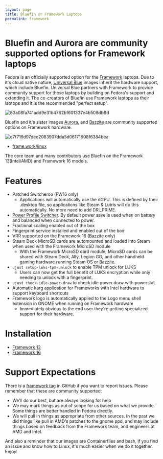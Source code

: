 ```yaml
---
layout: page
title: Bluefin on Framework Laptops
permalink: framework
---
```


# Bluefin and Aurora are community supported options for Framework laptops

Fedora is an officially supported option for the [Framework](https://frame.work) laptops. Due to it's cloud native nature, [Universal Blue](https://universal-blue.org/) images inherit the hardware support, which include Bluefin. Universal Blue partners with Framework to provide community support for these laptops by building on Fedora's support and extending it. The co-creators of Bluefin use Framework laptops as their laptops and it is the recommended "perfect setup". 

![83a08fa741add9e31b4762bf601337e4b506db8d](https://github.com/user-attachments/assets/3dd48f0f-f839-47ca-96f3-8e230e11e47e)

Bluefin and it's sister images [Aurora](https://getaurora.dev), and [Bazzite](https://bazzite.gg) are community supported options on Framework hardware.

![e7f719d97dee2083907dda5d06171608f6384bea](https://github.com/user-attachments/assets/3091108c-3228-400c-883d-16d6b734b47d)


- [frame.work/linux](https://frame.work/linux)

The core team and many contributors use Bluefin on the Framework 13(Intel/AMD) and Framework 16 models.

# Features

-    Patched Switcheroo (FW16 only)
     -  Applications will automatically use the dGPU. This is defined by their .desktop file, so applications like Steam & Lutris will do this automatically. No more need to add DRI_PRIME.
- [Power Profile Switcher](https://github.com/eliapasquali/power-profile-switcher). By default power save is used when on battery and balanced when connected to power.
- Fractional scaling enabled out of the box
- Fingerprint service installed and enabled out of the box
- VRR supported on the Framework 16 (Bazzite only)
- Steam Deck MicroSD cards are automounted and loaded into Steam when used with the  Framework MicroSD module
   - With the Framework MicroSD card module, MicroSD cards can be shared with Steam Deck, Ally, Legion GO, and other handheld gaming hardware running Steam OS or Bazzite. 
- `ujust setup-luks-tpm-unlock` to enable TPM unlock for LUKS
  -  Users can now get the full benefit of LUKS encryption while only needing to unlock with a fingerprint.
- `ujust check-idle-power-draw` to check idle power draw with powerstat
- Automatic karg application for Frameworks with Intel hardware to support keyboard shortcuts
- Framework logo is automatically applied to the Logo menu shell extension in GNOME when running on Framework hardware
   - Immediately obvious to the end user they're getting specialized support for their hardware.
 
# Installation

- [Framework 13](framework-13)
- [Framework 16](framework-16)

# Support Expectations

There is a [framework tag](https://github.com/ublue-os/bluefin/issues?q=is%3Aissue+is%3Aopen+label%3Aframework) in GitHub if you want to report issues. Please remember that these are community supported:

- We'll do our best, but are always looking for help
- We may mark things as out of scope for us based on what we provide. Some things are better handled in Fedora directly.
- We will pull in things as appropriate from other sources. In the past we did things like pull in AMD's patches to the gnome ppd, and may include things based on feedback from the Framework team, and engineers at AMD and Intel. 

And also a reminder that our images are Containerfiles and bash, if you find an issue and know how to Linux, it's much easier when we do it together. Enjoy!
